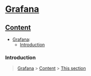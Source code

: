 # [Grafana](#Grafana)

## [Content](#content)

- [Grafana](Grafana.md):
    - [Introduction](#introduction)


### Introduction
> [Grafana](#Grafana) > [Content](#content) > [This section](#introduction)
